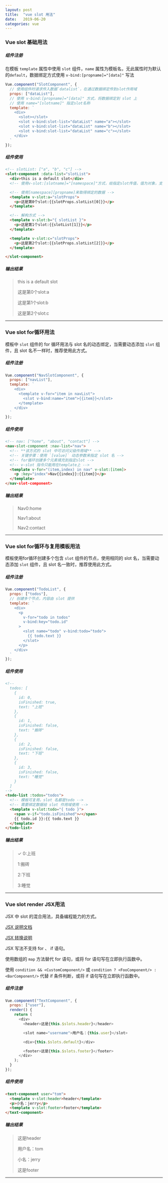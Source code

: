 ```yaml
---
layout: post
title:  "vue slot 用法"
date:   2019-06-20
categories: vue
---
```


### Vue slot 基础用法

##### 组件注册

在模板 `template` 属性中使用 `slot` 组件，`name` 属性为模板名，无此属性时为默认的`default`，数据绑定方式使用 `v-bind:[propname]="[data]"` 写法

```javascript
Vue.component("SlotComponent", {
  // 使用组件时请求传入数据`datalist`，在通过数据绑定传到slot作用域
  props: ["dataList"],
  // 使用 v-bind:[propname]="[data]" 方式，将数据绑定到 slot 上
  // 使用 name="[slotname]" 指定slot名称
  template: `
    <div>
      <slot></slot>
      <slot v-bind:slot-list="dataList" name="a"></slot>
      <slot v-bind:slot-list="dataList" name="b"></slot>
      <slot v-bind:slot-list="dataList" name="c"></slot>
    </div>
  `
});
```

##### 组件使用

```html
<!-- slotList: ["a", "b", "c"] -->
<slot-component :data-list="slotList">
  <div>this is a default slot</div>
  <!-- 使用v-slot:[slotname]="[namespace]"方式，给指定slot传值，值为对象，支持对象解构 -->

  <!-- 使用[namespace][propname]来取得绑定的数据 -->
  <template v-slot:a="slotProps">
    <p>这是第0个slot:{{slotProps.slotList[0]}}</p>
  </template>

  <!-- 解构方式 -->
  <template v-slot:b="{ slotList }">
    <p>这是第1个slot:{{slotList[1]}}</p>
  </template>

  <template v-slot:c="slotProps">
    <p>这是第2个slot:{{slotProps.slotList[2]}}</p>
  </template>

</slot-component>
```

##### 输出结果

>  this is a default slot
>
>  这是第0个slot:a
>
>  这是第1个slot:b
>
>  这是第2个slot:c


------


### Vue slot for循环用法

模板中 `slot` 组件的 for 循环用法与 slot 名的动态绑定，当需要动态添加 `slot` 组件，且 slot 名不一样时，推荐使用此方式。

##### 组件注册

```javascript
Vue.component("NavSlotComponent", {
  props: ["navList"],
  template: `
    <div>
      <template v-for="item in navList">
        <slot v-bind:name="item">{{item}}</slot>
      </template>
    </div>
  `
});
```

##### 组件使用

```html
<!-- nav: ["home", "about", "contact"] -->
<nav-slot-component :nav-list="nav">
  <!-- **该方式的 slot 中可访问父级作用域** -->
  <!-- 关键步骤：使用 `[value]` 动态参数来指定 slot 名 -->
  <!-- for循环创建多个元素填充到指定slot -->
  <!-- v-slot 指令只能用在template上 -->
  <template v-for="(item,index) in nav" v-slot:[item]>
    <p :key="index">Nav{{index}}:{{item}}</p>
  </template>
</nav-slot-component>
```

##### 输出结果

> Nav0:home
> 
> Nav1:about
> 
> Nav2:contact


------


### Vue slot for循环与复用模板用法

模板使用for循环创建多个包含 `slot` 组件的节点，使用相同的 slot 名，当需要动态添加 `slot` 组件，且 slot 名一致时，推荐使用此方式。

##### 组件注册

```javascript
Vue.component("TodoList", {
  props: ["todos"],
  // 创建多个节点，内容由 slot 提供
  template: `
    <div>
      <p
        v-for="todo in todos"
        v-bind:key="todo.id"
      >
        <slot name="todo" v-bind:todo="todo">
          {{ todo.text }}
        </slot>
      </p>
    </div>
  `
});
```

##### 组件使用

```html
<!-- 
  todos: [
    {
      id: 0,
      isFinished: true,
      text: "上班"
    },
    {
      id: 1,
      isFinished: false,
      text: "搬砖"
    },
    {
      id: 2,
      isFinished: false,
      text: "下班"
    },
    {
      id: 3,
      isFinished: false,
      text: "睡觉"
    }
  ] 
-->
<todo-list :todos="todos">
  <!-- 模板可复用，slot 名都是todo -->
  <!-- 需要绑定数据给 slot 作用域使用 -->
  <template v-slot:todo="{ todo }">
    <span v-if="todo.isFinished">✓</span>
    {{ todo.id }}:{{ todo.text }}
  </template>
</todo-list> 
```

##### 输出结果

>✓ 0:上班
>
>1:搬砖
>
>2:下班
>
>3:睡觉


------


### Vue slot render JSX用法

JSX 中 slot 的混合用法，具备编程能力的方式。

[JSX 说明文档](https://github.com/vuejs/jsx)

[JSX 转换说明](https://github.com/vuejs/babel-plugin-transform-vue-jsx)

JSX 写法不支持 for 、 if 语句。

使用数组的 `map` 方法替代 for 语句，或将 for 语句写在立即执行函数中。

使用 `condition && <CustomComponent/>` 或 `condition ? <FooComponent/> : <BarComponent/>` 代替 if 条件判断，或将 if 语句写在立即执行函数中。

##### 组件注册

```javascript
Vue.component("TextComponent", {
  props: ["user"],
  render() {
    return (
      <div>
        <header>这是{this.$slots.header}</header>

        <slot name="username">用户名：{this.user}</slot>

        <div>{this.$slots.default}</div>

        <footer>这是{this.$slots.footer}</footer>
      </div>
    );
  }
});
```

##### 组件使用

```html
<text-component user="tom">
  <template v-slot:header>header</template>
  <p>小名：jerry</p>
  <template v-slot:footer>footer</template>
</text-component>
```

##### 输出结果

> 这是header
>
> 用户名：tom
>
> 小名：jerry
>
> 这是footer

------



